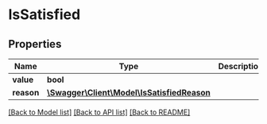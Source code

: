 # IsSatisfied

## Properties

 Name       | Type                                                                | Description | Notes      
------------|---------------------------------------------------------------------|-------------|------------
 **value**  | **bool**                                                            |             | [optional] 
 **reason** | [**\Swagger\Client\Model\IsSatisfiedReason**](IsSatisfiedReason.md) |             | [optional] 

[[Back to Model list]](../../README.md#documentation-for-models) [[Back to API list]](../../README.md#documentation-for-api-endpoints) [[Back to README]](../../README.md)


